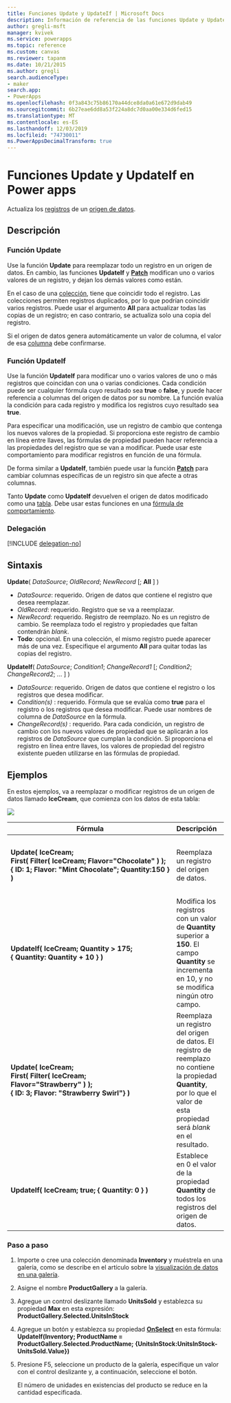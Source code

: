 ```yaml
---
title: Funciones Update y UpdateIf | Microsoft Docs
description: Información de referencia de las funciones Update y UpdateIf en Power Apps, con sintaxis y ejemplos
author: gregli-msft
manager: kvivek
ms.service: powerapps
ms.topic: reference
ms.custom: canvas
ms.reviewer: tapanm
ms.date: 10/21/2015
ms.author: gregli
search.audienceType:
- maker
search.app:
- PowerApps
ms.openlocfilehash: 0f3a843c75b86170a44dce8da0a61e672d9dab49
ms.sourcegitcommit: 6b27eae6dd8a53f224a8dc7d0aa00e334d6fed15
ms.translationtype: MT
ms.contentlocale: es-ES
ms.lasthandoff: 12/03/2019
ms.locfileid: "74730011"
ms.PowerAppsDecimalTransform: true
---
```

# <a name="update-and-updateif-functions-in-power-apps"></a>Funciones Update y UpdateIf en Power apps
Actualiza los [registros](../working-with-tables.md#records) de un [origen de datos](../working-with-data-sources.md).

## <a name="description"></a>Descripción
### <a name="update-function"></a>Función Update
Use la función **Update** para reemplazar todo un registro en un origen de datos. En cambio, las funciones **UpdateIf** y **[Patch](function-patch.md)** modifican uno o varios valores de un registro, y dejan los demás valores como están.

En el caso de una [colección](../working-with-data-sources.md#collections), tiene que coincidir todo el registro. Las colecciones permiten registros duplicados, por lo que podrían coincidir varios registros. Puede usar el argumento **All** para actualizar todas las copias de un registro; en caso contrario, se actualiza solo una copia del registro.

Si el origen de datos genera automáticamente un valor de columna, el valor de esa [columna](../working-with-tables.md#columns) debe confirmarse.

### <a name="updateif-function"></a>Función UpdateIf
Use la función **UpdateIf** para modificar uno o varios valores de uno o más registros que coincidan con una o varias condiciones. Cada condición puede ser cualquier fórmula cuyo resultado sea **true** o **false**, y puede hacer referencia a columnas del origen de datos por su nombre. La función evalúa la condición para cada registro y modifica los registros cuyo resultado sea **true**.  

Para especificar una modificación, use un registro de cambio que contenga los nuevos valores de la propiedad. Si proporciona este registro de cambio en línea entre llaves, las fórmulas de propiedad pueden hacer referencia a las propiedades del registro que se van a modificar. Puede usar este comportamiento para modificar registros en función de una fórmula.

De forma similar a **UpdateIf**, también puede usar la función **[Patch](function-patch.md)** para cambiar columnas específicas de un registro sin que afecte a otras columnas.

Tanto **Update** como **UpdateIf** devuelven el origen de datos modificado como una [tabla](../working-with-tables.md). Debe usar estas funciones en una [fórmula de comportamiento](../working-with-formulas-in-depth.md).

### <a name="delegation"></a>Delegación
[!INCLUDE [delegation-no](../../../includes/delegation-no.md)]

## <a name="syntax"></a>Sintaxis
**Update**( *DataSource*; *OldRecord*; *NewRecord* [; **All** ] )

* *DataSource*: requerido. Origen de datos que contiene el registro que desea reemplazar.
* *OldRecord*: requerido. Registro que se va a reemplazar.
* *NewRecord*: requerido. Registro de reemplazo. No es un registro de cambio. Se reemplaza todo el registro y propiedades que faltan contendrán *blank*.
* **Todo**: opcional. En una colección, el mismo registro puede aparecer más de una vez. Especifique el argumento **All** para quitar todas las copias del registro.

**UpdateIf**( *DataSource*; *Condition1*; *ChangeRecord1* [; *Condition2*; *ChangeRecord2*; ... ] )

* *DataSource*: requerido. Origen de datos que contiene el registro o los registros que desea modificar.
* *Condition(s)* : requerido. Fórmula que se evalúa como **true** para el registro o los registros que desea modificar.  Puede usar nombres de columna de *DataSource* en la fórmula.  
* *ChangeRecord(s)* : requerido.  Para cada condición, un registro de cambio con los nuevos valores de propiedad que se aplicarán a los registros de *DataSource* que cumplan la condición. Si proporciona el registro en línea entre llaves, los valores de propiedad del registro existente pueden utilizarse en las fórmulas de propiedad.

## <a name="examples"></a>Ejemplos
En estos ejemplos, va a reemplazar o modificar registros de un origen de datos llamado **IceCream**, que comienza con los datos de esta tabla:

![](media/function-update-updateif/icecream.png)

| Fórmula | Descripción | Resultado |
| --- | --- | --- |
| **Update(&nbsp;IceCream;<br>First(&nbsp;Filter(&nbsp;IceCream;&nbsp;Flavor="Chocolate"&nbsp;)&nbsp;); {&nbsp;ID:&nbsp;1;&nbsp;Flavor:&nbsp;"Mint&nbsp;Chocolate";&nbsp;Quantity:150&nbsp;} )** |Reemplaza un registro del origen de datos. |<style> img { max-width: none } </style> ![](media/function-update-updateif/icecream-mint.png)<br><br>El origen de datos **IceCream** se ha modificado. |
| **UpdateIf(&nbsp;IceCream; Quantity > 175; {&nbsp;Quantity:&nbsp;Quantity&nbsp;+&nbsp;10&nbsp;} )** |Modifica los registros con un valor de **Quantity** superior a **150**.  El campo **Quantity** se incrementa en 10, y no se modifica ningún otro campo. |![](media/function-update-updateif/icecream-mint-plus10.png)<br><br>El origen de datos **IceCream** se ha modificado. |
| **Update(&nbsp;IceCream;<br>First(&nbsp;Filter(&nbsp;IceCream; Flavor="Strawberry"&nbsp;)&nbsp;);<br>{&nbsp;ID:&nbsp;3; Flavor:&nbsp;"Strawberry Swirl"} )** |Reemplaza un registro del origen de datos. El registro de reemplazo no contiene la propiedad **Quantity**, por lo que el valor de esta propiedad será *blank* en el resultado. |![](media/function-update-updateif/icecream-mint-swirl.png)<br><br>El origen de datos **IceCream** se ha modificado. |
| **UpdateIf(&nbsp;IceCream; true; {&nbsp;Quantity:&nbsp;0&nbsp;} )** |Establece en 0 el valor de la propiedad **Quantity** de todos los registros del origen de datos. |![ ](./media/function-update-updateif/icecream-mint-zero.png)<br> <br>El origen de datos **IceCream** se ha modificado. |

### <a name="step-by-step"></a>Paso a paso
1. Importe o cree una colección denominada **Inventory** y muéstrela en una galería, como se describe en el artículo sobre la [visualización de datos en una galería](../show-images-text-gallery-sort-filter.md).
2. Asigne el nombre **ProductGallery** a la galería.
3. Agregue un control deslizante llamado **UnitsSold** y establezca su propiedad **Max** en esta expresión:<br>**ProductGallery.Selected.UnitsInStock**
4. Agregue un botón y establezca su propiedad **[OnSelect](../controls/properties-core.md)** en esta fórmula:<br>**UpdateIf(Inventory; ProductName = ProductGallery.Selected.ProductName; {UnitsInStock:UnitsInStock-UnitsSold.Value})**
5. Presione F5, seleccione un producto de la galería, especifique un valor con el control deslizante y, a continuación, seleccione el botón.
   
    El número de unidades en existencias del producto se reduce en la cantidad especificada.

